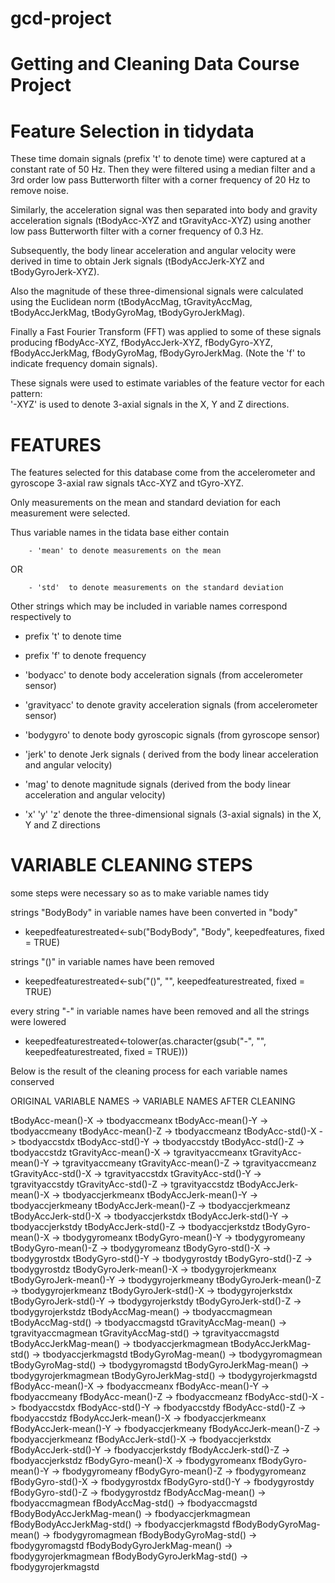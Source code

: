 # gcd-project
Getting and Cleaning Data Course Project
========================================

Feature Selection in tidydata
=============================

These time domain signals (prefix 't' to denote time) were captured at a constant rate of 50 Hz. Then they were filtered using a median filter and a 3rd order low pass Butterworth filter with a corner frequency of 20 Hz to remove noise.

Similarly, the acceleration signal was then separated into body and gravity acceleration signals (tBodyAcc-XYZ and tGravityAcc-XYZ) using another low pass Butterworth filter with a corner frequency of 0.3 Hz. 

Subsequently, the body linear acceleration and angular velocity were derived in time to obtain Jerk signals (tBodyAccJerk-XYZ and tBodyGyroJerk-XYZ).

Also the magnitude of these three-dimensional signals were calculated using the Euclidean norm (tBodyAccMag, tGravityAccMag, tBodyAccJerkMag, tBodyGyroMag, tBodyGyroJerkMag). 

Finally a Fast Fourier Transform (FFT) was applied to some of these signals producing fBodyAcc-XYZ, fBodyAccJerk-XYZ, fBodyGyro-XYZ, fBodyAccJerkMag, fBodyGyroMag, fBodyGyroJerkMag. (Note the 'f' to indicate frequency domain signals). 

These signals were used to estimate variables of the feature vector for each pattern:  
'-XYZ' is used to denote 3-axial signals in the X, Y and Z directions.

FEATURES
=======================

The features selected for this database come from the accelerometer and gyroscope 3-axial raw signals tAcc-XYZ and tGyro-XYZ. 

Only measurements on the mean and standard deviation for each measurement were selected.

Thus variable names in the tidata base either contain 

        - 'mean' to denote measurements on the mean

OR

        - 'std'  to denote measurements on the standard deviation
        
Other strings which may be included in variable names correspond respectively to

- prefix 't' to denote time

- prefix 'f' to denote frequency

- 'bodyacc'  to denote body acceleration signals (from accelerometer sensor)

- 'gravityacc'  to denote gravity acceleration signals (from accelerometer sensor)

- 'bodygyro'  to denote body gyroscopic signals (from gyroscope sensor)

- 'jerk' to denote Jerk signals ( derived from the body linear acceleration and angular velocity)

- 'mag' to denote magnitude signals (derived from the body linear acceleration and angular velocity)

-  'x' 'y' 'z' denote the three-dimensional signals (3-axial signals) in the X, Y and Z directions

VARIABLE CLEANING STEPS
=======================

some steps were necessary so as to make variable names tidy

strings "BodyBody" in variable names have been converted in "body"

- keepedfeaturestreated<-sub("BodyBody", "Body", keepedfeatures, fixed = TRUE)

strings "()" in variable names have been removed

- keepedfeaturestreated<-sub("()", "", keepedfeaturestreated, fixed = TRUE)

every string "-" in variable names have been removed and all the strings were lowered

- keepedfeaturestreated<-tolower(as.character(gsub("-", "", keepedfeaturestreated, fixed = TRUE)))

Below is the result of the cleaning process for each variable names conserved


ORIGINAL VARIABLE NAMES -> VARIABLE NAMES AFTER CLEANING

tBodyAcc-mean()-X -> tbodyaccmeanx
tBodyAcc-mean()-Y -> tbodyaccmeany
tBodyAcc-mean()-Z -> tbodyaccmeanz
tBodyAcc-std()-X -> tbodyaccstdx
tBodyAcc-std()-Y -> tbodyaccstdy
tBodyAcc-std()-Z -> tbodyaccstdz
tGravityAcc-mean()-X -> tgravityaccmeanx
tGravityAcc-mean()-Y -> tgravityaccmeany
tGravityAcc-mean()-Z -> tgravityaccmeanz
tGravityAcc-std()-X -> tgravityaccstdx
tGravityAcc-std()-Y -> tgravityaccstdy
tGravityAcc-std()-Z -> tgravityaccstdz
tBodyAccJerk-mean()-X -> tbodyaccjerkmeanx
tBodyAccJerk-mean()-Y -> tbodyaccjerkmeany
tBodyAccJerk-mean()-Z -> tbodyaccjerkmeanz
tBodyAccJerk-std()-X -> tbodyaccjerkstdx
tBodyAccJerk-std()-Y -> tbodyaccjerkstdy
tBodyAccJerk-std()-Z -> tbodyaccjerkstdz
tBodyGyro-mean()-X -> tbodygyromeanx
tBodyGyro-mean()-Y -> tbodygyromeany
tBodyGyro-mean()-Z -> tbodygyromeanz
tBodyGyro-std()-X -> tbodygyrostdx
tBodyGyro-std()-Y -> tbodygyrostdy
tBodyGyro-std()-Z -> tbodygyrostdz
tBodyGyroJerk-mean()-X -> tbodygyrojerkmeanx
tBodyGyroJerk-mean()-Y -> tbodygyrojerkmeany
tBodyGyroJerk-mean()-Z -> tbodygyrojerkmeanz
tBodyGyroJerk-std()-X -> tbodygyrojerkstdx
tBodyGyroJerk-std()-Y -> tbodygyrojerkstdy
tBodyGyroJerk-std()-Z -> tbodygyrojerkstdz
tBodyAccMag-mean() -> tbodyaccmagmean
tBodyAccMag-std() -> tbodyaccmagstd
tGravityAccMag-mean() -> tgravityaccmagmean
tGravityAccMag-std() -> tgravityaccmagstd
tBodyAccJerkMag-mean() -> tbodyaccjerkmagmean
tBodyAccJerkMag-std() -> tbodyaccjerkmagstd
tBodyGyroMag-mean() -> tbodygyromagmean
tBodyGyroMag-std() -> tbodygyromagstd
tBodyGyroJerkMag-mean() -> tbodygyrojerkmagmean
tBodyGyroJerkMag-std() -> tbodygyrojerkmagstd
fBodyAcc-mean()-X -> fbodyaccmeanx
fBodyAcc-mean()-Y -> fbodyaccmeany
fBodyAcc-mean()-Z -> fbodyaccmeanz
fBodyAcc-std()-X -> fbodyaccstdx
fBodyAcc-std()-Y -> fbodyaccstdy
fBodyAcc-std()-Z -> fbodyaccstdz
fBodyAccJerk-mean()-X -> fbodyaccjerkmeanx
fBodyAccJerk-mean()-Y -> fbodyaccjerkmeany
fBodyAccJerk-mean()-Z -> fbodyaccjerkmeanz
fBodyAccJerk-std()-X -> fbodyaccjerkstdx
fBodyAccJerk-std()-Y -> fbodyaccjerkstdy
fBodyAccJerk-std()-Z -> fbodyaccjerkstdz
fBodyGyro-mean()-X -> fbodygyromeanx
fBodyGyro-mean()-Y -> fbodygyromeany
fBodyGyro-mean()-Z -> fbodygyromeanz
fBodyGyro-std()-X -> fbodygyrostdx
fBodyGyro-std()-Y -> fbodygyrostdy
fBodyGyro-std()-Z -> fbodygyrostdz
fBodyAccMag-mean() -> fbodyaccmagmean
fBodyAccMag-std() -> fbodyaccmagstd
fBodyBodyAccJerkMag-mean() -> fbodyaccjerkmagmean
fBodyBodyAccJerkMag-std() -> fbodyaccjerkmagstd
fBodyBodyGyroMag-mean() -> fbodygyromagmean
fBodyBodyGyroMag-std() -> fbodygyromagstd
fBodyBodyGyroJerkMag-mean() -> fbodygyrojerkmagmean
fBodyBodyGyroJerkMag-std() -> fbodygyrojerkmagstd

